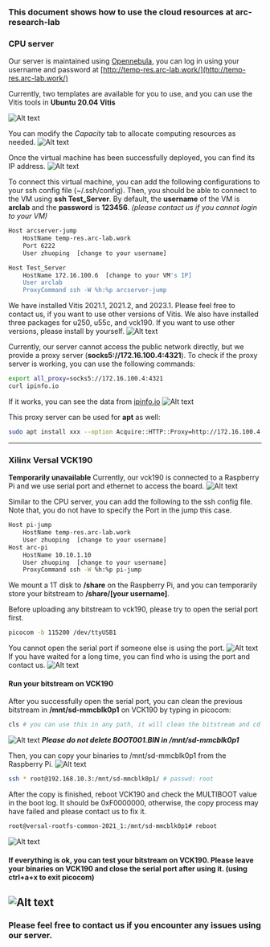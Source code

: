 ### This document shows how to use the cloud resources at arc-research-lab

### CPU server
Our server is maintained using [Opennebula](https://opennebula.io/), you can log in using your username and password at [http://temp-res.arc-lab.work/](http://temp-res.arc-lab.work/)

Currently, two templates are available for you to use, and you can use the Vitis tools in **Ubuntu 20.04 Vitis**

![Alt text](images/001.png)

You can modify the *Capacity* tab to allocate computing resources as needed. 
![Alt text](images/002.png)

Once the virtual machine has been successfully deployed, you can find its IP address. 
![Alt text](images/003.png)

To connect this virtual machine, you can add the following configurations to your ssh config file (~/.ssh/config). Then, you should be able to connect to the VM using **ssh Test_Server**. By default, the **username** of the VM is **arclab** and the **password** is **123456**. *(please contact us if you cannot login to your VM)*
```bash
Host arcserver-jump
    HostName temp-res.arc-lab.work
    Port 6222
    User zhuoping  [change to your username]

Host Test_Server
    HostName 172.16.100.6  [change to your VM's IP]
    User arclab
    ProxyCommand ssh -W %h:%p arcserver-jump
```
We have installed Vitis 2021.1, 2021.2, and 2023.1. Please feel free to contact us, if you want to use other versions of Vitis. We also have installed three packages for u250, u55c, and vck190. If you want to use other versions, please install by yourself.
![Alt text](images/004.png)

Currently, our server cannot access the public network directly, but we provide a proxy server (**socks5://172.16.100.4:4321**). To check if the proxy server is working, you can use the following commands:
```bash
export all_proxy=socks5://172.16.100.4:4321
curl ipinfo.io
```
If it works, you can see the data from [ipinfo.io](https://ipinfo.io/)
![Alt text](images/005.png)

This proxy server can be used for **apt** as well:
```bash
sudo apt install xxx --option Acquire::HTTP::Proxy=http://172.16.100.4:4321
```
---
### Xilinx Versal VCK190
**Temporarily unavailable**
Currently, our vck190 is connected to a Raspberry Pi and we use serial port and ethernet to access the board.
![Alt text](images/006.png)

Similar to the CPU server, you can add the following to the ssh config file. Note that, you do not have to specify the Port in the jump this case.
```bash
Host pi-jump
    HostName temp-res.arc-lab.work
    User zhuoping  [change to your username]
Host arc-pi
    HostName 10.10.1.10
    User zhuoping  [change to your username]
    ProxyCommand ssh -W %h:%p pi-jump
```

We mount a 1T disk to **/share** on the Raspberry Pi, and you can temporarily store your bitstream to **/share/[your username]**. 

Before uploading any bitstream to vck190, please try to open the serial port first. 
```bash
picocom -b 115200 /dev/ttyUSB1
```
You cannot open the serial port if someone else is using the port.
![Alt text](images/007.png)
If you have waited for a long time, you can find who is using the port and contact us.
![Alt text](images/008.png)

#### Run your bitstream on VCK190
After you successfully open the serial port, you can clean the previous bitstream in **/mnt/sd-mmcblk0p1** on VCK190 by typing in picocom: 
```bash
cls # you can use this in any path, it will clean the bitstream and cd to /mnt/sd-mmcblk0p1 
```
![Alt text](images/009.png)
***Please do not delete BOOT001.BIN in /mnt/sd-mmcblk0p1***

Then, you can copy your binaries to /mnt/sd-mmcblk0p1 from the Raspberry Pi.
![Alt text](images/010.png)
```bash
ssh * root@192.168.10.3:/mnt/sd-mmcblk0p1/ # passwd: root
```

After the copy is finished, reboot VCK190 and check the MULTIBOOT value in the boot log. It should be 0xF0000000, otherwise, the copy process may have failed and please contact us to fix it.
```bash
root@versal-rootfs-common-2021_1:/mnt/sd-mmcblk0p1# reboot
```
![Alt text](images/011.png)

#### If everything is ok, you can test your bitstream on VCK190. Please **leave your binaries on VCK190** and **close the serial port** after using it. (using **ctrl+a+x** to exit picocom)
![Alt text](images/012.png)
---

### Please feel free to contact us if you encounter any issues using our server. 
